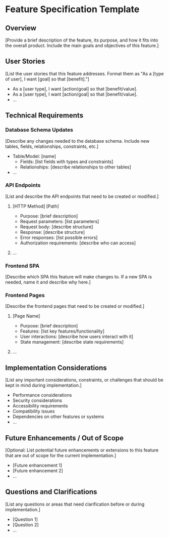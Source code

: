 # Feature Specification Template

## Overview

[Provide a brief description of the feature, its purpose, and how it fits into the overall product. Include the main goals and objectives of this feature.]

## User Stories

[List the user stories that this feature addresses. Format them as "As a [type of user], I want [goal] so that [benefit]."]

- As a [user type], I want [action/goal] so that [benefit/value].
- As a [user type], I want [action/goal] so that [benefit/value].
- ...

## Technical Requirements

### Database Schema Updates

[Describe any changes needed to the database schema. Include new tables, fields, relationships, constraints, etc.]

- Table/Model: [name]
  - Fields: [list fields with types and constraints]
  - Relationships: [describe relationships to other tables]
- ...

### API Endpoints

[List and describe the API endpoints that need to be created or modified.]

1. [HTTP Method] [Path]

   - Purpose: [brief description]
   - Request parameters: [list parameters]
   - Request body: [describe structure]
   - Response: [describe structure]
   - Error responses: [list possible errors]
   - Authorization requirements: [describe who can access]

2. ...

### Frontend SPA

[Describe which SPA this feature will make changes to. If a new SPA is needed, name it and describe why here.]

### Frontend Pages

[Describe the frontend pages that need to be created or modified.]

1. [Page Name]

   - Purpose: [brief description]
   - Features: [list key features/functionality]
   - User interactions: [describe how users interact with it]
   - State management: [describe state requirements]

2. ...

## Implementation Considerations

[List any important considerations, constraints, or challenges that should be kept in mind during implementation.]

- Performance considerations
- Security considerations
- Accessibility requirements
- Compatibility issues
- Dependencies on other features or systems
- ...

## Future Enhancements / Out of Scope

[Optional: List potential future enhancements or extensions to this feature that are out of scope for the current implementation.]

- [Future enhancement 1]
- [Future enhancement 2]
- ...

## Questions and Clarifications

[List any questions or areas that need clarification before or during implementation.]

- [Question 1]
- [Question 2]
- ...
